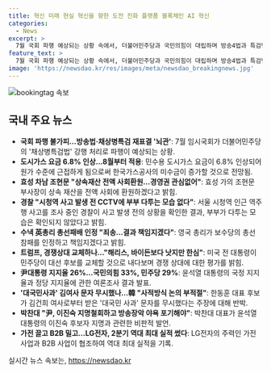 ```yaml
---
title: 혁신 미래 현실 혁신을 향한 도전 진화 플랫폼 블록체인 AI 혁신
categories:
  - News
excerpt: >
  7월 국회 파행 예상되는 상황 속에서, 더불어민주당과 국민의힘이 대립하며 방송4법과 특검법 등 합의 사항에 대한 충돌이 예상되고 있다. 또한, 도시가스 요금 인상과 관련된 이슈, 효성 차남 조현문의 상속 재산 사회환원 선언, 시청역 사고 CCTV 확인, 수낵 영국 총리의 총선 패배 인정으로 인한 발언, 트럼프 전 대통령의 발언, 윤석열 대통령의 지지율, 그리고 한동훈 대표 후보의 김건희 여사 문자 관련 발언과 같은 다양한 사회·정치 이슈들이 눈길을 끌고 있다. 또한 LG전자의 2분기 실적에 대한 보도도 이어졌다. (150자)
feature_text: >
  7월 국회 파행 예상되는 상황 속에서, 더불어민주당과 국민의힘이 대립하며 방송4법과 특검법 등 합의 사항에 대한 충돌이 예상되고 있다. 또한, 도시가스 요금 인상과 관련된 이슈, 효성 차남 조현문의 상속 재산 사회환원 선언, 시청역 사고 CCTV 확인, 수낵 영국 총리의 총선 패배 인정으로 인한 발언, 트럼프 전 대통령의 발언, 윤석열 대통령의 지지율, 그리고 한동훈 대표 후보의 김건희 여사 문자 관련 발언과 같은 다양한 사회·정치 이슈들이 눈길을 끌고 있다. 또한 LG전자의 2분기 실적에 대한 보도도 이어졌다. (150자)
image: 'https://newsdao.kr/res/images/meta/newsdao_breakingnews.jpg'
---
```


<p><img src="https://newsdao.kr/res/images/meta/newsdao_breakingnews.jpg" alt="bookingtag 속보" /></p>

<h2 data-ke-size="size26">국내 주요 뉴스</h2>

<ul>
  <li><strong>국회 파행 불가피…방송법·채상병특검 재표결 '뇌관'</strong>: 7월 임시국회가 더불어민주당의 '채상병특검법' 강행 처리로 파행이 예상되는 상황.</li>
  <li><strong>도시가스 요금 6.8% 인상…8월부터 적용</strong>: 민수용 도시가스 요금이 6.8% 인상되어 원가 수준에 근접하게 됨으로써 한국가스공사의 미수금이 증가할 것으로 전망됨.</li>
  <li><strong>효성 차남 조현문 "상속재산 전액 사회환원…경영권 관심없어"</strong>: 효성 가의 조현문 부사장이 상속 재산을 전액 사회에 환원하겠다고 밝힘.</li>
  <li><strong>경찰 "시청역 사고 발생 전 CCTV에 부부 다투는 모습 없다"</strong>: 서울 시청역 인근 역주행 사고를 조사 중인 경찰이 사고 발생 전의 상황을 확인한 결과, 부부가 다투는 모습은 확인되지 않았다고 밝힘.</li>
  <li><strong>수낵 英총리 총선패배 인정 "죄송…결과 책임지겠다"</strong>: 영국 총리가 보수당의 총선 참패를 인정하고 책임지겠다고 밝힘.</li>
  <li><strong>트럼프, 경쟁상대 교체하나…"해리스, 바이든보다 낫지만 한심"</strong>: 미국 전 대통령이 민주당이 대선 후보를 교체할 것으로 내다보며 경쟁 상대에 대한 평가를 밝힘.</li>
  <li><strong>尹대통령 지지율 26%…국민의힘 33%, 민주당 29%</strong>: 윤석열 대통령의 국정 지지율과 정당 지지율에 관한 여론조사 결과 발표.</li>
  <li><strong>'대국민사과' 김여사 문자 무시했나…韓 "사적방식 논의 부적절"</strong>: 한동훈 대표 후보가 김건희 여사로부터 받은 '대국민 사과' 문자를 무시했다는 주장에 대해 반박.</li>
  <li><strong>박찬대 "尹, 이진숙 지명철회하고 방송장악 야욕 포기해야"</strong>: 박찬대 대표가 윤석열 대통령의 이진숙 후보자 지명과 관련한 비판적 발언.</li>
  <li><strong>가전 끌고 B2B 밀고…LG전자, 2분기 역대 최대 실적 썼다</strong>: LG전자의 주력인 가전 사업과 B2B 사업이 협조하여 역대 최대 실적을 기록.</li>
</ul>

<p data-ke-size="size16"></p>
실시간 뉴스 속보는, <a href="https://newsdao.kr" rel="dofollow">https://newsdao.kr</a>


